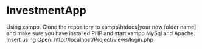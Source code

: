 # InvestmentApp
 
Using xampp. Clone the repository to xampp\htdocs\[your new folder name] and make sure you have installed PHP and start xampp MySql and Apache. Insert using 
Open: http://localhost/Project/views/login.php

